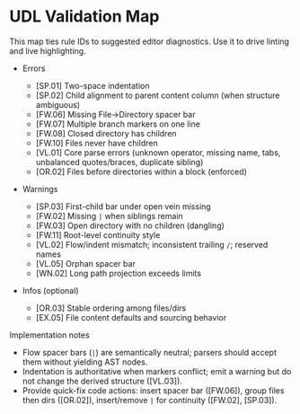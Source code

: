 # UDL Validation Map

This map ties rule IDs to suggested editor diagnostics. Use it to drive linting and live highlighting.

- Errors
  - [SP.01] Two-space indentation
  - [SP.02] Child alignment to parent content column (when structure ambiguous)
  - [FW.06] Missing File→Directory spacer bar
  - [FW.07] Multiple branch markers on one line
  - [FW.08] Closed directory has children
  - [FW.10] Files never have children
  - [VL.01] Core parse errors (unknown operator, missing name, tabs, unbalanced quotes/braces, duplicate sibling)
  - [OR.02] Files before directories within a block (enforced)

- Warnings
  - [SP.03] First-child bar under open vein missing
  - [FW.02] Missing `|` when siblings remain
  - [FW.03] Open directory with no children (dangling)
  - [FW.11] Root-level continuity style
  - [VL.02] Flow/indent mismatch; inconsistent trailing `/`; reserved names
  - [VL.05] Orphan spacer bar
  - [WN.02] Long path projection exceeds limits

- Infos (optional)
  - [OR.03] Stable ordering among files/dirs
  - [EX.05] File content defaults and sourcing behavior

Implementation notes
- Flow spacer bars (`|`) are semantically neutral; parsers should accept them without yielding AST nodes.
- Indentation is authoritative when markers conflict; emit a warning but do not change the derived structure ([VL.03]).
- Provide quick-fix code actions: insert spacer bar ([FW.06]), group files then dirs ([OR.02]), insert/remove `|` for continuity ([FW.02], [SP.03]).

